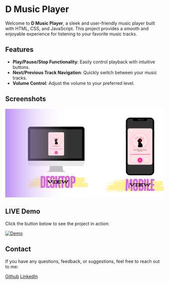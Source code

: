 # D Music Player

Welcome to **D Music Player**, a sleek and user-friendly music player built with HTML, CSS, and JavaScript. This project provides a smooth and enjoyable experience for listening to your favorite music tracks.

## Features

- **Play/Pause/Stop Functionality**: Easily control playback with intuitive buttons.
- **Next/Previous Track Navigation**: Quickly switch between your music tracks.
- **Volume Control**: Adjust the volume to your preferred level.

## Screenshots

![D Music Player Screenshot](https://github.com/Daniish-Qureshi/D-Music-Player/blob/main/Desktop.png)

## LIVE Demo

Click the button below to see the project in action:

[![Demo](https://img.shields.io/badge/LIVE_DEMO-black)](https://daniish-qureshi.github.io/D-Music-Player/)

## Contact

If you have any questions, feedback, or suggestions, feel free to reach out to me:

[Github](https://github.com/Daniish-Qureshi)
[LinkedIn](https://www.linkedin.com/in/danishqureshi786)

